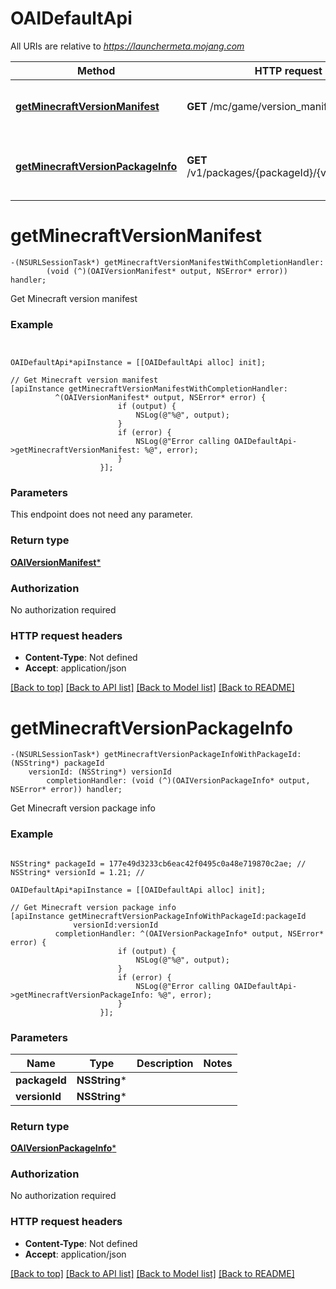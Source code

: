 # OAIDefaultApi

All URIs are relative to *https://launchermeta.mojang.com*

Method | HTTP request | Description
------------- | ------------- | -------------
[**getMinecraftVersionManifest**](OAIDefaultApi.md#getminecraftversionmanifest) | **GET** /mc/game/version_manifest.json | Get Minecraft version manifest
[**getMinecraftVersionPackageInfo**](OAIDefaultApi.md#getminecraftversionpackageinfo) | **GET** /v1/packages/{packageId}/{versionId}.json | Get Minecraft version package info


# **getMinecraftVersionManifest**
```objc
-(NSURLSessionTask*) getMinecraftVersionManifestWithCompletionHandler: 
        (void (^)(OAIVersionManifest* output, NSError* error)) handler;
```

Get Minecraft version manifest

### Example
```objc


OAIDefaultApi*apiInstance = [[OAIDefaultApi alloc] init];

// Get Minecraft version manifest
[apiInstance getMinecraftVersionManifestWithCompletionHandler: 
          ^(OAIVersionManifest* output, NSError* error) {
                        if (output) {
                            NSLog(@"%@", output);
                        }
                        if (error) {
                            NSLog(@"Error calling OAIDefaultApi->getMinecraftVersionManifest: %@", error);
                        }
                    }];
```

### Parameters
This endpoint does not need any parameter.

### Return type

[**OAIVersionManifest***](OAIVersionManifest.md)

### Authorization

No authorization required

### HTTP request headers

 - **Content-Type**: Not defined
 - **Accept**: application/json

[[Back to top]](#) [[Back to API list]](../README.md#documentation-for-api-endpoints) [[Back to Model list]](../README.md#documentation-for-models) [[Back to README]](../README.md)

# **getMinecraftVersionPackageInfo**
```objc
-(NSURLSessionTask*) getMinecraftVersionPackageInfoWithPackageId: (NSString*) packageId
    versionId: (NSString*) versionId
        completionHandler: (void (^)(OAIVersionPackageInfo* output, NSError* error)) handler;
```

Get Minecraft version package info

### Example
```objc

NSString* packageId = 177e49d3233cb6eac42f0495c0a48e719870c2ae; // 
NSString* versionId = 1.21; // 

OAIDefaultApi*apiInstance = [[OAIDefaultApi alloc] init];

// Get Minecraft version package info
[apiInstance getMinecraftVersionPackageInfoWithPackageId:packageId
              versionId:versionId
          completionHandler: ^(OAIVersionPackageInfo* output, NSError* error) {
                        if (output) {
                            NSLog(@"%@", output);
                        }
                        if (error) {
                            NSLog(@"Error calling OAIDefaultApi->getMinecraftVersionPackageInfo: %@", error);
                        }
                    }];
```

### Parameters

Name | Type | Description  | Notes
------------- | ------------- | ------------- | -------------
 **packageId** | **NSString***|  | 
 **versionId** | **NSString***|  | 

### Return type

[**OAIVersionPackageInfo***](OAIVersionPackageInfo.md)

### Authorization

No authorization required

### HTTP request headers

 - **Content-Type**: Not defined
 - **Accept**: application/json

[[Back to top]](#) [[Back to API list]](../README.md#documentation-for-api-endpoints) [[Back to Model list]](../README.md#documentation-for-models) [[Back to README]](../README.md)

